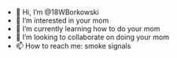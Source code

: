 - 👋 Hi, I’m @18WBorkowski
- 👀 I’m interested in your mom
- 🌱 I’m currently learning how to do your mom
- 💞️ I’m looking to collaborate on doing your mom
- 📫 How to reach me: smoke signals

<!---
18WBorkowski/18WBorkowski is a ✨ special ✨ repository because its `README.md` (this file) appears on your GitHub profile.
You can click the Preview link to take a look at your changes.
--->
